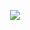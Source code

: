 
 <p align="center"> <img src="https://github.com/user-attachments/assets/65eac669-7202-41e8-b16a-48a0aa6ae87c"/>

